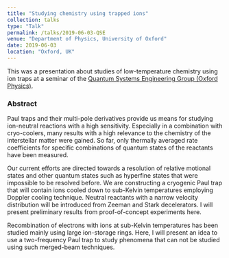 ```yaml
---
title: "Studying chemistry using trapped ions"
collection: talks
type: "Talk"
permalink: /talks/2019-06-03-QSE
venue: "Department of Physics, University of Oxford"
date: 2019-06-03
location: "Oxford, UK"
---
```


This was a presentation about studies of low-temperature chemistry using ion traps at a seminar of the [Quantum Systems Engineering Group (Oxford Physics)](http://www.physics.ox.ac.uk/groups/qubit/).

###  Abstract

Paul traps and their multi-pole derivatives provide us means for studying ion-neutral reactions with a high sensitivity. Especially in a combination with cryo-coolers, many results with a high relevance to the chemistry of the interstellar matter were gained. So far, only thermally averaged rate coefficients for specific combinations of quantum states of the reactants have been measured.

Our current efforts are directed towards a resolution of relative motional states and other quantum states such as hyperfine states that were impossible to be resolved before. We are constructing a cryogenic Paul trap that will contain ions cooled down to sub-Kelvin temperatures employing Doppler cooling technique. Neutral reactants with a narrow velocity distribution will be introduced from Zeeman and Stark decelerators. I will present preliminary results from proof-of-concept experiments here.

Recombination of electrons with ions at sub-Kelvin temperatures has been studied mainly using large ion-storage rings. Here, I will present an idea to use a two-frequency Paul trap to study phenomena that can not be studied using such merged-beam techniques.

